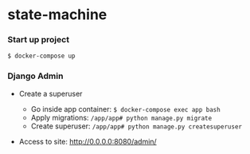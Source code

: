 # state-machine

### Start up project

```commandline
$ docker-compose up
```

### Django Admin
- Create a superuser
  - Go inside app container: `$ docker-compose exec app bash  `
  - Apply migrations: `/app/app# python manage.py migrate`
  - Create superuser: `/app/app# python manage.py createsuperuser`

- Access to site: http://0.0.0.0:8080/admin/
